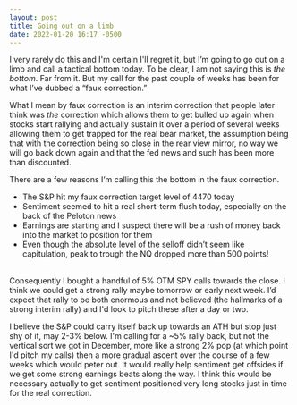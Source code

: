 ```yaml
---
layout: post
title: Going out on a limb
date: 2022-01-20 16:17 -0500
---
```


I very rarely do this and I'm certain I'll regret it, but I’m going to go out on a limb and call a tactical bottom today. To be clear, I am not saying this is <i>the bottom</i>. Far from it. But my call for the past couple of weeks has been for what I’ve dubbed a “faux correction.”

What I mean by faux correction is an interim correction that people later think was <i>the</i> correction which allows them to get bulled up again when stocks start rallying and actually sustain it over a period of several weeks allowing them to get trapped for the real bear market, the assumption being that with the correction being so close in the rear view mirror, no way we will go back down again and that the fed news and such has been more than discounted.

There are a few reasons I’m calling this the bottom in the faux correction.

<ul>
  <li>The S&P hit my faux correction target level of 4470 today</li>
  <li>Sentiment seemed to hit a real short-term flush today, especially on the back of the Peloton news</li>
  <li>Earnings are starting and I suspect there will be a rush of money back into the market to position for them</li>
  <li>Even though the absolute level of the selloff didn’t seem like capitulation, peak to trough the NQ dropped more than 500 points!</li>
</ul>
<br/>
Consequently I bought a handful of 5% OTM SPY calls towards the close. I think we could get a strong rally maybe tomorrow or early next week. I’d expect that rally to be both enormous and not believed (the hallmarks of a strong interim rally) and I'd look to pitch these after a day or two.

I believe the S&P could carry itself back up towards an ATH but stop just shy of it, may 2-3% below. I'm calling for a ~5% rally back, but not the vertical sort we got in December, more like a strong 2% pop (at which point I'd pitch my calls) then a more gradual ascent over the course of a few weeks which would peter out. It would really help sentiment get offsides if we get some strong earnings beats along the way. I think this would be necessary actually to get sentiment positioned very long stocks just in time for the real correction.

